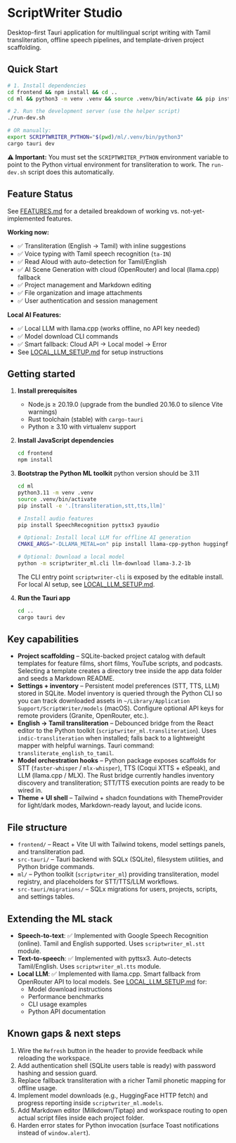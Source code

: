# ScriptWriter Studio

Desktop-first Tauri application for multilingual script writing with Tamil transliteration, offline speech pipelines, and template-driven project scaffolding.

## Quick Start

```bash
# 1. Install dependencies
cd frontend && npm install && cd ..
cd ml && python3 -m venv .venv && source .venv/bin/activate && pip install -e . && pip install indic-transliteration && cd ..

# 2. Run the development server (use the helper script)
./run-dev.sh

# OR manually:
export SCRIPTWRITER_PYTHON="$(pwd)/ml/.venv/bin/python3"
cargo tauri dev
```

**⚠️ Important:** You must set the `SCRIPTWRITER_PYTHON` environment variable to point to the Python virtual environment for transliteration to work. The `run-dev.sh` script does this automatically.

## Feature Status

See [FEATURES.md](./FEATURES.md) for a detailed breakdown of working vs. not-yet-implemented features.

**Working now:**
- ✅ Transliteration (English → Tamil) with inline suggestions
- ✅ Voice typing with Tamil speech recognition (`ta-IN`)
- ✅ Read Aloud with auto-detection for Tamil/English
- ✅ AI Scene Generation with cloud (OpenRouter) and local (llama.cpp) fallback
- ✅ Project management and Markdown editing
- ✅ File organization and image attachments
- ✅ User authentication and session management

**Local AI Features:**
- ✅ Local LLM with llama.cpp (works offline, no API key needed)
- ✅ Model download CLI commands
- ✅ Smart fallback: Cloud API → Local model → Error
- See [LOCAL_LLM_SETUP.md](LOCAL_LLM_SETUP.md) for setup instructions

## Getting started

1. **Install prerequisites**
   - Node.js ≥ 20.19.0 (upgrade from the bundled 20.16.0 to silence Vite warnings)
   - Rust toolchain (stable) with `cargo-tauri`
   - Python ≥ 3.10 with virtualenv support
2. **Install JavaScript dependencies**
   ```bash
   cd frontend
   npm install
   ```
3. **Bootstrap the Python ML toolkit**
python version should be 3.11
   ```bash
   cd ml
   python3.11 -m venv .venv
   source .venv/bin/activate
   pip install -e '.[transliteration,stt,tts,llm]'
   
   # Install audio features
   pip install SpeechRecognition pyttsx3 pyaudio
   
   # Optional: Install local LLM for offline AI generation
   CMAKE_ARGS="-DLLAMA_METAL=on" pip install llama-cpp-python huggingface-hub
   
   # Optional: Download a local model
   python -m scriptwriter_ml.cli llm-download llama-3.2-1b
   ```
   
   The CLI entry point `scriptwriter-cli` is exposed by the editable install. For local AI setup, see [LOCAL_LLM_SETUP.md](LOCAL_LLM_SETUP.md).
4. **Run the Tauri app**
   ```bash
   cd ..
   cargo tauri dev
   ```

## Key capabilities

- **Project scaffolding** – SQLite-backed project catalog with default templates for feature films, short films, YouTube scripts, and podcasts. Selecting a template creates a directory tree inside the app data folder and seeds a Markdown README.
- **Settings + inventory** – Persistent model preferences (STT, TTS, LLM) stored in SQLite. Model inventory is queried through the Python CLI so you can track downloaded assets in `~/Library/Application Support/ScriptWriter/models` (macOS). Configure optional API keys for remote providers (Granite, OpenRouter, etc.).
- **English → Tamil transliteration** – Debounced bridge from the React editor to the Python toolkit (`scriptwriter_ml.transliteration`). Uses `indic-transliteration` when installed; falls back to a lightweight mapper with helpful warnings. Tauri command: `transliterate_english_to_tamil`.
- **Model orchestration hooks** – Python package exposes scaffolds for STT (`faster-whisper` / `mlx-whisper`), TTS (Coqui XTTS + eSpeak), and LLM (llama.cpp / MLX). The Rust bridge currently handles inventory discovery and transliteration; STT/TTS execution points are ready to be wired in.
- **Theme + UI shell** – Tailwind + shadcn foundations with ThemeProvider for light/dark modes, Markdown-ready layout, and lucide icons.

## File structure

- `frontend/` – React + Vite UI with Tailwind tokens, model settings panels, and transliteration pad.
- `src-tauri/` – Tauri backend with SQLx (SQLite), filesystem utilities, and Python bridge commands.
- `ml/` – Python toolkit (`scriptwriter_ml`) providing transliteration, model registry, and placeholders for STT/TTS/LLM workflows.
- `src-tauri/migrations/` – SQLx migrations for users, projects, scripts, and settings tables.

## Extending the ML stack

- **Speech-to-text**: ✅ Implemented with Google Speech Recognition (online). Tamil and English supported. Uses `scriptwriter_ml.stt` module.
- **Text-to-speech**: ✅ Implemented with pyttsx3. Auto-detects Tamil/English. Uses `scriptwriter_ml.tts` module.
- **Local LLM**: ✅ Implemented with llama.cpp. Smart fallback from OpenRouter API to local models. See [LOCAL_LLM_SETUP.md](LOCAL_LLM_SETUP.md) for:
  - Model download instructions
  - Performance benchmarks
  - CLI usage examples
  - Python API documentation

## Known gaps & next steps

1. Wire the `Refresh` button in the header to provide feedback while reloading the workspace.
2. Add authentication shell (SQLite users table is ready) with password hashing and session guard.
3. Replace fallback transliteration with a richer Tamil phonetic mapping for offline usage.
4. Implement model downloads (e.g., HuggingFace HTTP fetch) and progress reporting inside `scriptwriter_ml.models`.
5. Add Markdown editor (Milkdown/Tiptap) and workspace routing to open actual script files inside each project folder.
6. Harden error states for Python invocation (surface Toast notifications instead of `window.alert`).
